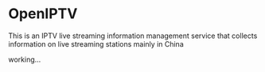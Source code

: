 # OpenIPTV

This is an IPTV live streaming information management service that collects information on live streaming stations mainly in China

working...
